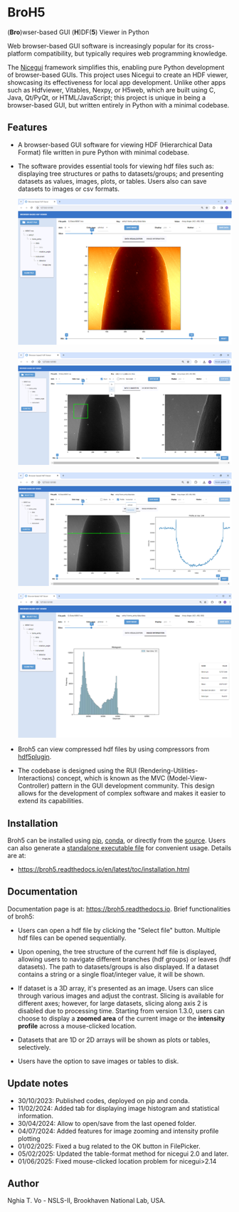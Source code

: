 # BroH5
(**Bro**)wser-based GUI (**H**)DF(**5**) Viewer in Python

Web browser-based GUI software is increasingly popular for its cross-platform 
compatibility, but typically requires web programming knowledge. 

The [Nicegui](https://nicegui.io/) framework simplifies this, enabling pure 
Python development of browser-based GUIs. This project uses Nicegui to create 
an HDF viewer, showcasing its effectiveness for local app development. 
Unlike other apps such as Hdfviewer, Vitables, Nexpy, or H5web, 
which are built using C, Java, Qt/PyQt, or HTML/JavaScript; this project is 
unique in being a browser-based GUI, but written entirely in Python 
with a minimal codebase.

Features
--------

- A browser-based GUI software for viewing HDF (Hierarchical Data Format) file 
  written in pure Python with minimal codebase.
- The software provides essential tools for viewing hdf files such as: 
  displaying tree structures or paths to datasets/groups; and presenting 
  datasets as values, images, plots, or tables. Users also can save datasets 
  to images or csv formats.

  ![Fig_01](https://github.com/algotom/broh5/raw/main/figs/fig_01.png)
  
  ![Fig 04](https://github.com/algotom/broh5/raw/main/figs/fig_04.png)

  ![Fig 05](https://github.com/algotom/broh5/raw/main/figs/fig_05.png)
    
  ![Fig_02](https://github.com/algotom/broh5/raw/main/figs/fig_02.png)

- Broh5 can view compressed hdf files by using compressors from
  [hdf5plugin](https://pypi.org/project/hdf5plugin/).

- The codebase is designed using the RUI (Rendering-Utilities-Interactions) 
  concept, which is known as the MVC (Model-View-Controller) pattern in the 
  GUI development community. This design allows for the development 
  of complex software and makes it easier to extend its capabilities.

Installation
------------

Broh5 can be installed using [pip](https://pypi.org/project/broh5/),
[conda](https://anaconda.org/conda-forge/broh5), or directly from the
[source](https://broh5.readthedocs.io/en/latest/toc/installation.html#installing-from-source). 
Users can also generate a [standalone executable file](https://broh5.readthedocs.io/en/latest/toc/installation.html#generating-a-standalone-executable-file) 
for convenient usage. Details are at:

  - https://broh5.readthedocs.io/en/latest/toc/installation.html

Documentation
-------------

Documentation page is at: https://broh5.readthedocs.io. Brief functionalities of broh5:

  - Users can open a hdf file by clicking the "Select file" button. Multiple hdf 
    files can be opened sequentially.
  - Upon opening, the tree structure of the current hdf file is displayed, allowing 
    users to navigate different branches (hdf groups) or leaves (hdf datasets). 
    The path to datasets/groups is also displayed. If a dataset contains a string 
    or a single float/integer value, it will be shown.
  - If dataset is a 3D array, it's presented as an image. Users can slice 
    through various images and adjust the contrast. Slicing is available for 
    different axes; however, for large datasets, slicing along axis 2 is disabled 
    due to processing time. Starting from version 1.3.0, users can choose to display 
    a **zoomed area** of the current image or the **intensity profile** across a mouse-clicked location.
        
  - Datasets that are 1D or 2D arrays will be shown as plots or tables, selectively.
  - Users have the option to save images or tables to disk.

Update notes
------------
- 30/10/2023: Published codes, deployed on pip and conda.
- 11/02/2024: Added tab for displaying image histogram and statistical information.
- 30/04/2024: Allow to open/save from the last opened folder.
- 04/07/2024: Added features for image zooming and intensity profile plotting
- 01/02/2025: Fixed a bug related to the OK button in FilePicker.
- 05/02/2025: Updated the table-format method for nicegui 2.0 and later.
- 01/06/2025: Fixed mouse-clicked location problem for nicegui>2.14 
 
Author
------

Nghia T. Vo - NSLS-II, Brookhaven National Lab, USA.